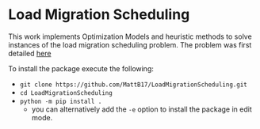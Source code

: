 # Load Migration Scheduling

This work implements Optimization Models and heuristic methods to solve instances of the load migration scheduling problem. The problem was first detailed [here](https://ieeexplore.ieee.org/stamp/stamp.jsp?arnumber=8888045&casa_token=Tvo2TyUIhLcAAAAA:f7sVKCnmGGENb54-ZnlK2vJV0gmh0xVAJH7iMciFClFQfUZJdUvobKFpO81uVkhTwqMMqmM3&tag=1)

To install the package execute the following:
* `git clone https://github.com/MattB17/LoadMigrationScheduling.git`
* `cd LoadMigrationScheduling`
* `python -m pip install .`
  * you can alternatively add the `-e` option to install the package in edit mode.
